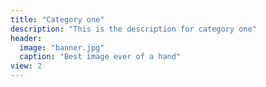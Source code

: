 ```yaml
---
title: "Category one"
description: "This is the description for category one"
header:
  image: "banner.jpg"
  caption: "Best image ever of a hand"
view: 2
---
```





